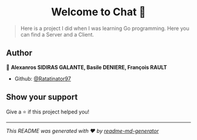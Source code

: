 <h1 align="center">Welcome to Chat 👋</h1>
<p>
</p>

> Here is a project I did when I was learning Go programming. Here you can find a Server and a Client.

## Author

👤 **Alexanros SIDIRAS GALANTE, Basile DENIERE, François RAULT**

* Github: [@Ratatinator97](https://github.com/Ratatinator97)

## Show your support

Give a ⭐️ if this project helped you!

***
_This README was generated with ❤️ by [readme-md-generator](https://github.com/kefranabg/readme-md-generator)_